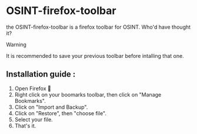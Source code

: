 # OSINT-firefox-toolbar

the OSINT-firefox-toolbar is a firefox toolbar for OSINT. Who'd have thought it?

> [!WARNING]
> It is recommended to save your previous toolbar before intalling that one.

## Installation guide :
1) Open Firefox 🤯
2) Right click on your boomarks toolbar, then click on "Manage Bookmarks".
3) Click on "Import and Backup".
4) Click on "Restore", then "choose file".
5) Select your file.
6) That's it.
